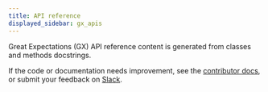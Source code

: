 ```yaml
---
title: API reference
displayed_sidebar: gx_apis
---
```


Great Expectations (GX) API reference content is generated from classes and methods docstrings.

If the code or documentation needs improvement, see the [contributor docs](https://docs.greatexpectations.io/docs/oss/contributing/contributing), or submit your feedback on [Slack](https://greatexpectations.io/slack).
